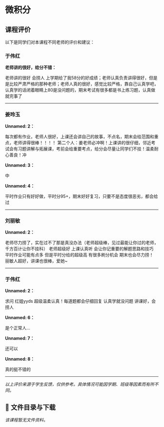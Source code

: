 # 微积分

## 课程评价

以下是同学们对本课程不同老师的评价和建议：

### 于伟红

**老师讲的很好，给分不错：**

老师讲的很好 会捞人 上学期给了我58分的好成绩；老师认真负责讲得很好，但是是比较严肃严格的那种老师；老师人真的很好，感觉比较严格，靠自己认真学吧，认真学的话闭着眼睛上80是没问题的，期末考试有很多都是书上练习题，认真做就完事了

---

### 姜玲玉

**Unnamed: 2：**

每次都有作业，老师人很好，上课还会讲自己的故事，不点名，期末会给范围和重点，老师讲得很棒！！！！ 第二个人：姜老师必冲啊！上课讲的很仔细，邻近考试会有习题讲解与拓展课，考前会给重要考点，给分会尽量让同学们不挂！温柔耐心善良！冲

**Unnamed: 3：**

中

**Unnamed: 4：**

平时作业只有好好做，平时分95+，期末好好复习，只要不是态度很恶劣，都会给过

---

### 刘丽敏

**Unnamed: 2：**

老师尽力捞了，实在过不了那是真没办法（老师超级棒，见过最能让你过的老师，千方百计让你不挂科）  老师超级好 上课认真听 会让你记重要的解题思路和技巧 平时作业可能有点多 但是平时分给的超级高 有很多刷分机会 期末也会尽力捞！              丽敏人超好，讲课也很棒，爱她~

---

### 于伟红

**Unnamed: 2：**

求问   红姐yyds 超级温柔认真！每道题都会仔细回复  认真学就没问题   讲课好，会捞人

**Unnamed: 6：**

是个正常人…

**Unnamed: 7：**

还可以

**Unnamed: 8：**

真的挺不错的

---

*以上评价来源于学生反馈，仅供参考。具体情况可能因学期、班级等因素而有所不同。*
## 📄 文件目录与下载

_该课程暂无文件资料。_
